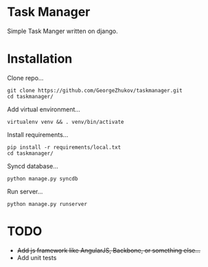 # Task Manager
Simple Task Manger written on django.


# Installation


Clone repo...

    git clone https://github.com/GeorgeZhukov/taskmanager.git
    cd taskmanager/
    
Add virtual environment...
  
    virtualenv venv && . venv/bin/activate
    
Install requirements...
    
    pip install -r requirements/local.txt
    cd taskmanager/
    
Syncd database...

    python manage.py syncdb
    
Run server...

    python manage.py runserver


# TODO
- ~~Add js framework like AngularJS, Backbone, or something else...~~
- Add unit tests
